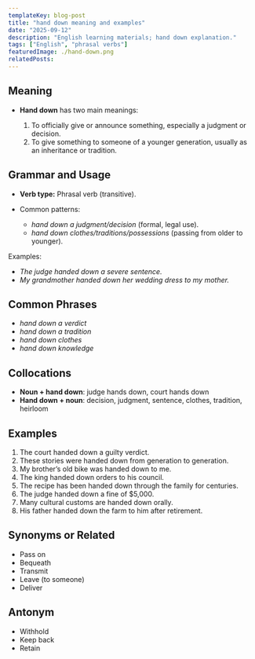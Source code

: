 ```yaml
---
templateKey: blog-post
title: "hand down meaning and examples"
date: "2025-09-12"
description: "English learning materials; hand down explanation."
tags: ["English", "phrasal verbs"]
featuredImage: ./hand-down.png
relatedPosts:
---
```


## Meaning

- **Hand down** has two main meanings:

  1. To officially give or announce something, especially a judgment or decision.
  2. To give something to someone of a younger generation, usually as an inheritance or tradition.

## Grammar and Usage

- **Verb type:** Phrasal verb (transitive).
- Common patterns:

  - _hand down a judgment/decision_ (formal, legal use).
  - _hand down clothes/traditions/possessions_ (passing from older to younger).

Examples:

- _The judge handed down a severe sentence._
- _My grandmother handed down her wedding dress to my mother._

## Common Phrases

- _hand down a verdict_
- _hand down a tradition_
- _hand down clothes_
- _hand down knowledge_

## Collocations

- **Noun + hand down**: judge hands down, court hands down
- **Hand down + noun**: decision, judgment, sentence, clothes, tradition, heirloom

## Examples

1. The court handed down a guilty verdict.
2. These stories were handed down from generation to generation.
3. My brother’s old bike was handed down to me.
4. The king handed down orders to his council.
5. The recipe has been handed down through the family for centuries.
6. The judge handed down a fine of \$5,000.
7. Many cultural customs are handed down orally.
8. His father handed down the farm to him after retirement.

## Synonyms or Related

- Pass on
- Bequeath
- Transmit
- Leave (to someone)
- Deliver

## Antonym

- Withhold
- Keep back
- Retain
